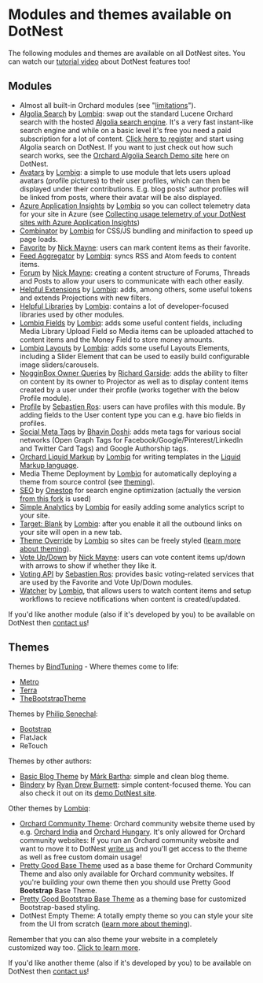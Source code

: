 # Modules and themes available on DotNest



The following modules and themes are available on all DotNest sites. You can watch our [tutorial video](https://www.youtube.com/watch?v=kyzl5raf5x0&list=PLuskKJW0FhJcXpbKqATKllLj9RsH-eDg3&index=2) about DotNest features too!


## Modules

- Almost all built-in Orchard modules (see "[limitations](Limitations)").
- [Algolia Search](https://github.com/Lombiq/Orchard-Algolia-Search) by [Lombiq](https://lombiq.com): swap out the standard Lucene Orchard search with the hosted [Algolia search engine](http://algolia.com/). It's a very fast instant-like search engine and while on a basic level it's free you need a paid subscription for a lot of content. [Click here to register](https://www.algolia.com/users/sign_up?utm_source=lombiq) and start using Algolia search on DotNest. If you want to just check out how such search works, see the [Orchard Algolia Search Demo site](https://algoliasearchdemo.dotnest.com) here on DotNest.
- [Avatars](https://github.com/Lombiq/Orchard-Avatars) by [Lombiq](https://lombiq.com): a simple to use module that lets users upload avatars (profile pictures) to their user profiles, which can then be displayed under their contributions. E.g. blog posts' author profiles will be linked from posts, where their avatar will be also displayed.
- [Azure Application Insights](https://github.com/Lombiq/Orchard-Azure-Application-Insights) by [Lombiq](https://lombiq.com) so you can collect telemetry data for your site in Azure (see [Collecting usage telemetry of your DotNest sites with Azure Application Insights](collecting-usage-telemetry-with-azure-application-insights))
- [Combinator](https://github.com/Lombiq/Combinator) by [Lombiq](https://lombiq.com) for CSS/JS bundling and minifaction to speed up page loads.
- [Favorite](https://github.com/Jetski5822/NGM.Favorite) by [Nick Mayne](https://github.com/Jetski5822): users can mark content items as their favorite.
- [Feed Aggregator](https://github.com/Lombiq/Orchard-Feed-Aggregator) by [Lombiq](https://lombiq.com): syncs RSS and Atom feeds to content items.
- [Forum](https://github.com/Jetski5822/NGM.Forum) by [Nick Mayne](https://github.com/Jetski5822): creating a content structure of Forums, Threads and Posts to allow your users to communicate with each other easily.
- [Helpful Extensions](https://github.com/Lombiq/Helpful-Extensions) by [Lombiq](https://lombiq.com): adds, among others, some useful tokens and extends Projections with new filters.
- [Helpful Libraries](https://github.com/Lombiq/Helpful-Libraries) by [Lombiq](https://lombiq.com): contains a lot of developer-focused libraries used by other modules.
- [Lombiq Fields](https://github.com/Lombiq/Lombiq-Fields) by [Lombiq](https://lombiq.com): adds some useful content fields, including Media Library Upload Field so Media items can be uploaded attached to content items and the Money Field to store money amounts.
- [Lombiq Layouts](https://github.com/Lombiq/Lombiq-Layouts) by [Lombiq](https://lombiq.com): adds some useful Layouts Elements, including a Slider Element that can be used to easily build configurable image sliders/carousels.
- [NogginBox Owner Queries](https://bitbucket.org/Lombiq/owner-queries-orchard-module) by [Richard Garside](http://www.nogginbox.co.uk/): adds the ability to filter on content by its owner to Projector as well as to display content items created by a user under their profile (works together with the below Profile module).
- [Profile](http://orchardprofile.codeplex.com/) by [Sebastien Ros](http://sebastienros.com/): users can have profiles with this module. By adding fields to the User content type you can e.g. have bio fields in profiles.
- [Social Meta Tags](https://github.com/bhavinbdoshi/Om.Orchard.SocialMetaTags) by [Bhavin Doshi](https://github.com/bhavinbdoshi): adds meta tags for various social networks (Open Graph Tags for Facebook/Google/Pinterest/LinkedIn and Twitter Card Tags) and Google Authorship tags.
- [Orchard Liquid Markup](https://github.com/Lombiq/Orchard-Liquid-Markup) by [Lombiq](https://lombiq.com) for writing templates in the [Liquid Markup language](http://liquidmarkup.org/).
- Media Theme Deployment by [Lombiq](https://lombiq.com) for automatically deploying a theme from source control (see  [theming](theming)).
- [SEO](https://bitbucket.org/onestop/module_onestop_seo) by [Onestop](http://onestop.com/) for search engine optimization (actually the version [from this fork](https://bitbucket.org/Lombiq/onestop.seo-hg) is used)
- [Simple Analytics](https://github.com/Lombiq/Orchard-Simple-Analytics) by [Lombiq](https://lombiq.com) for easily adding some analytics script to your site.
- [Target: Blank](https://github.com/Lombiq/Orchard-Target-Blank) by [Lombiq](https://lombiq.com): after you enable it all the outbound links on your site will open in a new tab.
- [Theme Override](https://github.com/Lombiq/Orchard-Theme-Override) by [Lombiq](https://lombiq.com) so sites can be freely styled ([learn more about theming](theming)).
- [Vote Up/Down](https://github.com/Jetski5822/NGM.VoteUpDown) by [Nick Mayne](https://github.com/Jetski5822): users can vote content items up/down with arrows to show if whether they like it.
- [Voting API](http://orchardvoting.codeplex.com/) by [Sebastien Ros](http://sebastienros.com/): provides basic voting-related services that are used by the Favorite and Vote Up/Down modules.
- [Watcher](https://github.com/Lombiq/Orchard-Watcher) by [Lombiq](https://lombiq.com), that allows users to watch content items and setup workflows to recieve notifications when content is created/updated.

If you'd like another module (also if it's developed by you) to be available on DotNest then [contact us](https://dotnest.com/contact-us)!


## Themes

Themes by [BindTuning](http://bindtuning.com) - Where themes come to life:

- [Metro](https://gallery.orchardproject.net/List/Themes/Orchard.Theme.Metro)
- [Terra](https://gallery.orchardproject.net/List/Themes/Orchard.Theme.Terra)
- [TheBootstrapTheme](https://gallery.orchardproject.net/List/Themes/Orchard.Theme.TheBootstrapTheme)

Themes by [Philip Senechal](http://philipsenechal.com/):

- [Bootstrap](https://github.com/psenechal/PJS.Bootstrap)
- FlatJack
- ReTouch

Themes by other authors:

- [Basic Blog Theme](https://github.com/barthamark/basic-blog-theme) by [Márk Bartha](https://github.com/barthamark): simple and clean blog theme.
- [Bindery](https://github.com/ryandrewburnett/RDB.Bindery) by [Ryan Drew Burnett](http://rdb.me/): simple content-focused theme. You can also check it out on its [demo DotNest site](http://binderydemo.dotnest.com/).

Other themes by [Lombiq](https://lombiq.com):

- [Orchard Community Theme](https://github.com/Lombiq/Orchard-Community-Theme): Orchard community website theme used by e.g. [Orchard India](http://orchardproject.net.in/) and [Orchard Hungary](http://english.orchardproject.hu/). It's only allowed for Orchard community websites: If you run an Orchard community website and want to move it to DotNest [write us](https://dotnest.com/contact-us) and you'll get access to the theme as well as free custom domain usage!
- [Pretty Good Base Theme](https://github.com/Lombiq/Pretty-Good-Base-Theme) used as a base theme for Orchard Community Theme and also only available for Orchard community websites. If you're building your own theme then you should use Pretty Good **Bootstrap** Base Theme.
- [Pretty Good Bootstrap Base Theme](https://github.com/Lombiq/Pretty-Good-Bootstrap-Base-Theme-Sample) as a theming base for customized Bootstrap-based styling.
- DotNest Empty Theme: A totally empty theme so you can style your site from the UI from scratch ([learn more about theming](theming/)).

Remember that you can also theme your website in a completely customized way too. [Click to learn more](theming/).

If you'd like another theme (also if it's developed by you) to be available on DotNest then [contact us](https://dotnest.com/contact-us)!